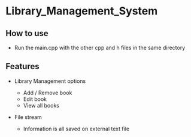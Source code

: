 # Library_Management_System

## How to use
 - Run the main.cpp with the other cpp and h files in the same directory

## Features
 - Library Management options
    - Add / Remove book
    - Edit book
    - View all books
    
 - File stream
    - Information is all saved on external text file

